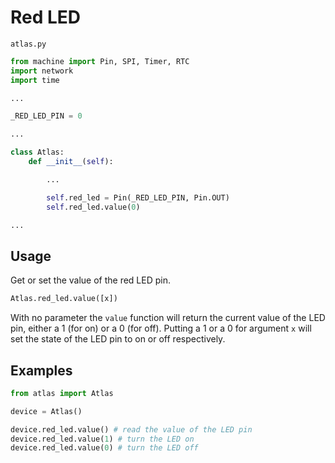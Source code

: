 # Red LED

`atlas.py`

```python
from machine import Pin, SPI, Timer, RTC
import network
import time

...

_RED_LED_PIN = 0

...

class Atlas:
    def __init__(self):

        ...

        self.red_led = Pin(_RED_LED_PIN, Pin.OUT)
        self.red_led.value(0)

...
```

## Usage

Get or set the value of the red LED pin.

```python
Atlas.red_led.value([x])
```

With no parameter the `value` function will return the current value of the LED pin, either a 1 (for on) or a 0 (for off). Putting a 1 or a 0 for argument `x` will set the state of the LED pin to on or off respectively.

## Examples

```python
from atlas import Atlas

device = Atlas()

device.red_led.value() # read the value of the LED pin
device.red_led.value(1) # turn the LED on
device.red_led.value(0) # turn the LED off
```

